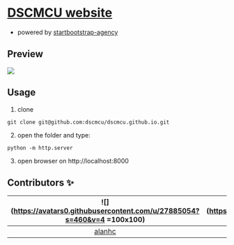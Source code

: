 # [DSCMCU website](https://dscmcu.github.io/)
* powered by [startbootstrap-agency](https://github.com/BlackrockDigital/startbootstrap-agency)
## Preview
![](https://i.imgur.com/WY1xMM8.png)

## Usage
1. clone
```
git clone git@github.com:dscmcu/dscmcu.github.io.git
```
2. open the folder and type:
```
python -m http.server
```
3. open browser on http://localhost:8000

## Contributors ✨

| ![](https://avatars0.githubusercontent.com/u/27885054?s=460&v=4 =100x100) | ![](https://avatars3.githubusercontent.com/u/55865040?s=460&v=4 =100x100)| ... |
|:-:| :-: | :-: |
| [alanhc] | [HSINYA0219] |   [...]  |

[alanhc]:https://github.com/alanhc